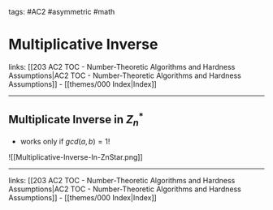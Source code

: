 tags: #AC2 #asymmetric #math 

# Multiplicative Inverse

links: [[203 AC2 TOC - Number-Theoretic Algorithms and Hardness Assumptions|AC2 TOC - Number-Theoretic Algorithms and Hardness Assumptions]] - [[themes/000 Index|Index]]

---

## Multiplicate Inverse in $Z_n^*$

- works only if $gcd(a,b) = 1$!

![[Multiplicative-Inverse-In-ZnStar.png]]

---
links: [[203 AC2 TOC - Number-Theoretic Algorithms and Hardness Assumptions|AC2 TOC - Number-Theoretic Algorithms and Hardness Assumptions]] - [[themes/000 Index|Index]]